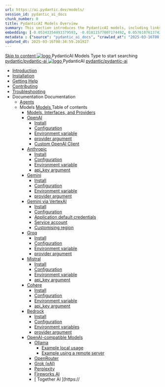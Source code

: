 ```yaml
---
url: https://ai.pydantic.dev/models/
session_id: pydantic_ai_docs
chunk_number: 0
title: PydanticAI Models Overview
summary: This section introduces the PydanticAI models, including links to installation, documentation, and additional resources for users to explore various functionalities and support options.
embedding: [-0.05343354493379593, -0.01811577007174492, 0.05761076137423515, -0.025411393493413925, 0.008941851556301117, -0.011204509995877743, -0.021930379793047905, 0.03599947318434715, 0.012335838750004768, 0.018782963976264, 0.019943302497267723, -0.08876582235097885, 0.010167458094656467, -0.042207278311252594, 0.006632054690271616, -0.00280656642280519, -0.027369461953639984, -0.0007832278497517109, 0.005935851950198412, 0.055754221975803375, 0.040814872831106186, 0.014301160350441933, 0.01023272704333067, 0.02243802696466446, 0.007179588545113802, 0.01596914604306221, -0.011248022317886353, 0.03974156081676483, -0.012089267373085022, -0.04539820924401283, 0.04980748891830444, -0.0212341770529747, -0.028892405331134796, -0.014663766138255596, 0.0017087784362956882, 0.009587288834154606, -0.012292326427996159, 0.022307489067316055, 0.008985363878309727, 0.04075685888528824, 0.022002901881933212, -0.04507911577820778, 0.005257779732346535, 0.023975474759936333, -0.04986550658941269, 5.031151158618741e-05, 0.005529733840376139, -0.01615770161151886, -0.022525053471326828, 0.0010361451422795653, -0.047660864889621735, 0.028703851625323296, -0.02562895603477955, -0.00868802797049284, -0.00601199921220541, -0.01850738376379013, -0.033591773360967636, 0.0074116564355790615, 0.00030730816069990396, -0.022757120430469513, 0.0026597112882882357, -0.006399986799806356, 0.0009890064829960465, 0.05830696225166321, -0.016288239508867264, -0.014388185925781727, -0.06613924354314804, 2.5169920263579115e-05, -0.06341245025396347, -0.0019707607571035624, 0.005344804842025042, 0.02018987387418747, -0.01962420903146267, -0.03280854597687721, 0.0006291205063462257, -0.031242089346051216, 0.0006590354605577886, 0.11852848529815674, 0.007103441748768091, -0.04026371240615845, -0.02919699437916279, 0.02863132953643799, 0.016389768570661545, -0.02808016911149025, -0.018826477229595184, -0.022220464423298836, -0.04113396629691124, -0.0009935389971360564, -0.01989978924393654, -0.025411393493413925, -0.010812895372509956, -0.0288343895226717, -0.043454643338918686, 0.0061933016404509544, 0.0827900841832161, -0.016563819721341133, 0.007810522336512804, 0.01085640862584114, 0.019609704613685608, 0.04948839917778969, 0.013271360658109188, -0.04890822991728783, -0.04502109810709953, 0.029559599235653877, 0.037246834486722946, 0.0016861155163496733, 0.026934336870908737, -0.006690071430057287, -0.011480090208351612, 0.004119198303669691, -0.11377109587192535, -0.019290613010525703, -0.014402690343558788, 0.003963278140872717, -0.04844409227371216, -0.010624340735375881, 0.02235100232064724, 0.008020833134651184, -0.01634625531733036, -0.07188291102647781, -0.04098892584443092, -0.0030803335830569267, 0.02940005250275135, 0.006548655219376087, 0.038291141390800476, -0.0027902491856366396, 0.007353639230132103, -0.02948707900941372, -0.07455168664455414, -0.04763185605406761, 0.007408030331134796, 0.020146360620856285, 0.01813027448952198, -0.02413502149283886, -0.01936313323676586, -0.028703851625323296, -0.03251846134662628, -0.003999538719654083, -0.03834915533661842, 0.036579642444849014, 0.015156909823417664, -0.02979166805744171, -0.005127241834998131, 0.042120255529880524, -0.03617352247238159, -0.0046123419888317585, -0.01897151954472065, -0.04780590906739235, -0.03971255198121071, 0.02619462087750435, 0.017912711948156357, -0.0020831685978919268, -0.004829904995858669, -0.009717827662825584, -0.036028482019901276, 0.002483847551047802, 0.015519514679908752, 0.05807489529252052, 0.0066175502724945545, -0.04093090817332268, -0.019769251346588135, 0.052650317549705505, -0.0439767949283123, -0.009790347889065742, -0.022771624848246574, 0.025948049500584602, -0.05787183716893196, 0.007012790068984032, -0.0721149817109108, -0.04243934527039528, -0.000518979097250849, -0.0036949499044567347, -0.033765822649002075, -0.00481177493929863, 0.011001450940966606, -0.026252638548612595, -0.01296677254140377, -0.005362935364246368, -0.029936710372567177, -0.04490506276488304, -0.018811972811818123, 0.02837025374174118, -0.05233122408390045, -0.014866825193166733, -0.006802479270845652, -0.005547863896936178, -0.020508967339992523, 0.006780722644180059, -0.010950685478746891, 0.05259229987859726, 0.009094146080315113, 0.027732068672776222, 0.05871308222413063, 0.047573842108249664, 0.050764769315719604, -0.018159283325076103, 0.043222576379776, -0.021393723785877228, 0.02327927201986313, 0.005660271737724543, 0.0067154536955058575, -0.010791139677166939, 0.03811708837747574, -0.021654799580574036, 0.028863396495580673, -0.03843618184328079, 0.033388715237379074, 0.0011648701038211584, 0.011639636009931564, -0.01203125063329935, 0.043599683791399, -0.04977848380804062, 0.0252518467605114, -0.0017613561358302832, -0.03512921929359436, -0.016317246481776237, -0.05244725942611694, 0.006494264584034681, 0.0042968750931322575, 0.046645570546388626, -0.023119725286960602, 0.07304324954748154, 0.015577532351016998, -0.004064807668328285, 0.017695147544145584, 0.022583069279789925, 0.03985759615898132, -0.07722046226263046, 0.03826213255524635, -0.0012537084985524416, 0.026832805946469307, 0.0282687246799469, -0.01540348120033741, -0.0007959190406836569, 0.018362341448664665, -0.05061972513794899, 0.03240242600440979, -0.0065414030104875565, 0.016737869009375572, -0.02111814357340336, 0.013329378329217434, -0.006360100116580725, -0.0022100803907960653, 0.025875527411699295, 0.05346255376935005, -0.010965189896523952, -0.007310126908123493, -0.0466165617108345, 0.012618671171367168, 0.0163317508995533, 0.05595728009939194, -0.0028609572909772396, 0.02535337582230568, 0.014453454874455929, 0.02301819622516632, -0.026426687836647034, -0.034142933785915375, -0.010015163570642471, -0.0569145567715168, 0.006392735056579113, -0.029138976708054543, 0.022307489067316055, -0.005355683155357838, -0.004518064670264721, -0.005011207889765501, -0.007117945700883865, -0.045311182737350464, 0.027630537748336792, -0.044295888394117355, -0.038001056760549545, 0.03173523396253586, 0.015911128371953964, 0.061381857842206955, -0.024004483595490456, -0.047312766313552856, -0.003970530349761248, 0.011719409376382828, 0.03463607653975487, -0.0007016416057012975, 0.0013516119215637445, -0.006200553849339485, -0.007962816394865513, 0.04197521135210991, 0.01615770161151886, -0.005156250204890966, 0.02574498951435089, -0.006893130484968424, -0.012604166753590107, -0.03388185799121857, 0.0006957493023946881, 0.028152691200375557, 0.01267668791115284, 0.015490506775677204, -0.05375263839960098, 0.022612078115344048, 0.00481177493929863, 0.07809071987867355, -0.00619692774489522, 0.03881329298019409, 0.016868406906723976, 0.08586498349905014, 0.01230683084577322, -0.009507516399025917, -0.017782174050807953, -0.010356012731790543, 0.019290613010525703, -0.006936643272638321, 0.01578059047460556, 0.05569620430469513, -0.03306962177157402, -0.05082278698682785, -0.008753296919167042, -0.019044039770960808, -0.011523602530360222, -0.03101002238690853, -0.03834915533661842, 0.045224156230688095, 0.007730748970061541, 0.0240625012665987, -0.030603904277086258, -0.05520306155085564, -0.0458623431622982, -0.004576081410050392, 0.0334177203476429, -0.057813819497823715, -0.0012337651569396257, 0.038175106048583984, -0.009362474083900452, -0.029530590400099754, -0.034897152334451675, 0.03382384032011032, -0.03147415816783905, -0.012473628856241703, 0.015664556995034218, -0.005185258574783802, -0.017912711948156357, -0.028877900913357735, 0.016186708584427834, -0.013126319274306297, 0.016114188358187675, -0.07838080078363419, -0.040727850049734116, -0.02470068633556366, 0.007984573021531105, -0.02874736301600933, 0.035738397389650345, 0.017129482701420784, 0.036318566650152206, 0.0005162595771253109, 0.00636372622102499, -0.008100606501102448, -0.019653217867016792, 0.003941521514207125, 0.030168777331709862, -0.044005803763866425, -0.012125527486205101, -0.005946730263531208, -0.022771624848246574, -0.02095859684050083, 0.020697521045804024, -0.05439082533121109, 0.013278612866997719, -6.135964940767735e-05, 0.0063020833767950535, 0.013177083805203438, 0.017303533852100372, 0.01145833358168602, 0.006769844330847263, 0.014656513929367065, -0.0217998418956995, 0.034723103046417236, 0.013155327178537846, -0.025948049500584602, -0.030748946592211723, -0.025005275383591652, -0.02384493686258793, -0.029733650386333466, 0.02844277396798134, 0.00024158590531442314, 0.019986813887953758, 0.02423655055463314, 0.01924709975719452, -0.0012981276959180832, -1.3541049156629015e-05, 0.009420490823686123, -0.008303665556013584, -0.0023061709944158792, -0.00045348348794505, -0.037565927952528, 0.0394514761865139, 0.04725474864244461, -0.030400844290852547, -0.02649920992553234, 0.005526107735931873, 0.007397152017802, -0.00039274708251468837, 0.019479166716337204, 0.01794171892106533, 0.06497890502214432, 0.02948707900941372, 0.0044382913038134575, -0.010870913043618202, -0.02929852344095707, 0.008825818076729774, -0.03890031576156616, -2.813025457726326e-05, 0.07159283012151718, 0.031996309757232666, -0.006070015951991081, -0.018840981647372246, 0.022307489067316055, -0.05099683627486229, 0.02224947325885296, -0.023076213896274567, -0.04049578309059143, -0.03663766011595726, 0.024758702144026756, 0.023453323170542717, 0.02779008448123932, 0.04568829387426376, -0.014279404655098915, -0.07165084779262543, -0.05204113945364952, -0.034316983073949814, -0.09131857007741928, 0.05140295624732971, 0.04214926064014435, -0.03356276452541351, 0.011306039057672024, -0.06022151932120323, -0.003642372088506818, 0.03193829208612442, 0.030400844290852547, -0.010486550629138947, 0.014018327929079533, -0.03185126557946205, -0.012814478017389774, 0.012422864325344563, 0.027630537748336792, 0.021625790745019913, 0.0353032723069191, -0.03768196329474449, -0.0360574908554554, 0.008767800405621529, -0.015098893083631992, -0.018913501873612404, 0.0020505341235548258, -0.03243143483996391, -0.012952268123626709, -0.02676028572022915, 0.006958399433642626, -0.0038037316408008337, 0.02752900868654251, 0.029284019023180008, -0.005961234215646982, -0.041191983968019485, 0.07054852694272995, -0.01380076538771391, 0.061381857842206955, -0.005968486424535513, 0.04574630782008171, 0.011588871479034424, -0.061091773211956024, 0.00558775058016181, 0.026368672028183937, -0.004902426153421402, 0.01112473662942648, -0.00845596008002758, -0.012495385482907295, -0.003408491611480713, -0.0006921232561580837, -0.023685390129685402, -0.01868143491446972, -0.035187236964702606, -0.03672468289732933, -0.040060654282569885, 0.009565533138811588, 0.011233517900109291, -0.02629614993929863, 0.001997956307604909, 0.003141976660117507, -0.023989979177713394, -0.04536920040845871, 0.024961762130260468, 0.006436247378587723, 0.06329641491174698, -0.027645042166113853, -0.013974815607070923, 0.02734045498073101, 0.027920622378587723, -0.03089398890733719, 0.024018988013267517, 0.051518987864255905, -0.018449367955327034, 0.041191983968019485, -0.01830432564020157, -0.03950949385762215, -0.0028301358688622713, -0.03823312371969223, 0.002113990020006895, 0.00391976535320282, -0.03260548412799835, -0.027282437309622765, 0.045311182737350464, 0.0022572192829102278, -0.018855486065149307, 0.02837025374174118, -0.02272811159491539, -0.014032832346856594, 0.022031908854842186, -0.04612341895699501, -0.013459916226565838, -0.012198048643767834, 0.021205170080065727, 0.024816719815135002, 0.03118407167494297, 0.009804852306842804, 0.02873285859823227, 0.005319422576576471, 0.0212341770529747, 0.021089134737849236, -0.03315664455294609, -0.020813554525375366, -0.008615506812930107, 0.00902162492275238, -0.002607133472338319, -0.0240625012665987, -0.022191455587744713, -0.03994462266564369, 0.008042589761316776, 0.02847178280353546, -0.01511339657008648, 0.010631592944264412, -0.01607067510485649, -0.05079377815127373, 0.015156909823417664, 0.01595464162528515, 0.006033755373209715, -0.03222837671637535, -0.02545490488409996, -0.014663766138255596, 0.03826213255524635, -0.01615770161151886, 0.015301952138543129, -0.0011050401953980327, 0.026600738987326622, 0.002920787315815687, -0.024077003821730614, 0.012945015914738178, 0.047660864889621735, 0.07843881845474243, -0.01869593933224678, 0.02837025374174118, -0.034433018416166306, 0.021089134737849236, 0.023888450115919113, -0.019856275990605354, -0.01211827527731657, 0.052186183631420135, -0.0023750660475343466, -0.014083596877753735, -0.013786260969936848, 0.02715189941227436, 0.023931963369250298, -0.008151371031999588, 0.0413370244204998, 0.014895834028720856, -0.015084388665854931, -0.0337948314845562, -0.005656645633280277, 1.678466787780053e-06, -0.002672402421012521, -6.821515853516757e-05, -0.001642602845095098, -0.01334388181567192, 0.011364055797457695, -0.02715189941227436, -0.0022191456519067287, -0.025034282356500626, -0.002340618520975113, -0.026745781302452087, -0.02535337582230568, -0.00958003755658865, 0.01699894480407238, -0.038175106048583984, -0.0016045293305069208, -0.008702531456947327, 0.012857990339398384, 0.01989978924393654, 0.04113396629691124, 0.05082278698682785, -0.007614715490490198, -0.01842035911977291, -0.0424683541059494, -0.021089134737849236, -0.023612869903445244, 0.04200422018766403, -0.0032489451114088297, -0.02854430489242077, 0.028239715844392776, -0.00033790298039093614, -0.03219936788082123, 0.009572785347700119, 0.026368672028183937, -0.01395305898040533, -0.012669435702264309, -0.0020505341235548258, -0.009079641662538052, -0.011269778944551945, -0.0003648717829491943, -0.011987737379968166, -0.0010597145883366466, 0.01211827527731657, -0.027282437309622765, -0.011400316841900349, 0.01578059047460556, -0.06027953699231148, 0.0076219672337174416, 0.058364979922771454, -0.011552611365914345, -0.003020503791049123, -0.011233517900109291, 0.026267141103744507, 0.006142537109553814, 0.003245319239795208, 0.0024820344988256693, -0.015171414241194725, -0.03150316700339317, -0.030110759660601616, 0.01201674621552229, -0.02358386106789112, 0.02610759623348713, 0.022597573697566986, -0.0015510449884459376, -0.022757120430469513, 0.010638845153152943, -0.006131658796221018, -0.03164820745587349, 0.009819356724619865, -0.034433018416166306, 0.011683149263262749, 0.03750791400671005, -0.001406002789735794, -0.03240242600440979, 0.03521624580025673, -0.007854035124182701, 0.005874209105968475, 0.004626845940947533, -0.011915216222405434, -0.035448312759399414, 0.001914556953124702, -0.01833333447575569, 0.02114715240895748, -0.004275118932127953, 0.017970727756619453, -0.005323048681020737, 0.006218684371560812, -0.027209917083382607, -0.014758043922483921, 0.025904536247253418, -0.04565928503870964, 0.010443038307130337, 0.009558280929923058, -0.015185917727649212, -0.01512790098786354, 0.022409019991755486, 0.04612341895699501, 0.041859179735183716, 0.022597573697566986, 0.008441455662250519, -0.011110232211649418, 0.03193829208612442, 0.044092826545238495, 0.027543513104319572, 0.017796678468585014, -0.014997363090515137, 0.028906909748911858, -0.05418776348233223, -0.004684863146394491, 0.017448576167225838, -0.010145701467990875, 0.01653481088578701, -0.06950422376394272, 0.019885284826159477, 0.06248417869210243, -0.02667325921356678, 0.02375791221857071, 0.017332542687654495, 0.0007224914152175188, 0.009369726292788982, 0.02140822820365429, -0.01717299595475197, 0.024106012657284737, -0.0006232282030396163, -0.0006581289926543832, 0.0024584652855992317, 0.00022402220929507166, 0.03512921929359436, -0.020813554525375366, -0.12670886516571045, -0.014554984867572784, 0.010167458094656467, -0.0012011306826025248, -0.0028482661582529545, -0.03597046434879303, -0.0014023766852915287, 0.0016217530937865376, 0.026905328035354614, 0.030371835455298424, -0.03805907070636749, -0.026354167610406876, 0.00014198271674104035, -0.01605617068707943, 0.013126319274306297, -0.004974947310984135, 0.01727452501654625, 0.009391481988132, 0.014380933716893196, -0.014438950456678867, -0.04064082354307175, -0.02442510612308979, 0.029371045529842377, -0.005341178737580776, 0.005946730263531208, 0.013053798116743565, -0.029472574591636658, -0.029167985543608665, 0.03182225674390793, -0.03240242600440979, -0.002327927155420184, 0.008709783665835857, -0.008571993559598923, 0.0027394844219088554, 0.0016380703309550881, 0.005685654003173113, 0.004028547089546919, -0.06010548770427704, 0.022655591368675232, -0.03478112071752548, -0.004445543512701988, 0.003163732821121812, -0.03138713166117668, 0.004456421360373497, -0.0010261735878884792, -0.018826477229595184, -0.022974684834480286, 0.0013924051309004426, 0.05662447214126587, -0.008753296919167042, -0.014910337515175343, -0.022147944197058678, 0.013829773291945457, 0.008615506812930107, -0.007919304072856903, -0.0038254880346357822, -0.019479166716337204, 0.006374604534357786, -0.0034193696919828653, -0.020305907353758812, 0.009094146080315113, 0.0240625012665987, 0.0174630805850029, -0.025803007185459137, 0.0413370244204998, 0.003277953714132309, -0.005598628893494606, 0.014533228240907192, -0.007578454911708832, -0.001095975050702691, -0.0064108651131391525, -0.004420160781592131, 0.0032036195043474436, 0.00014266259677242488, 0.018449367955327034, 0.02310522273182869, -0.019464662298560143, 0.024686181917786598, -0.01831883005797863, 0.0015483254101127386, -0.02478771097958088, 0.008593750186264515, -0.003774723270907998, 0.006867748219519854, -0.018753957003355026, 0.0004448716063052416, -0.003267075400799513, 0.008912842720746994, -0.0341719426214695, -0.02291666716337204, -0.03481012582778931, -0.05514504387974739, -0.012430116534233093, 0.01245187222957611, -0.001907304860651493, 0.005431830417364836, -0.015258438885211945, 0.0031111552380025387, -0.1129588633775711, -0.008608254604041576, -0.0006681006052531302, -0.00601199921220541, 0.025019779801368713, 0.005957608111202717, 0.01813027448952198, 0.04444092884659767, -0.004800896625965834, -0.0073790219612419605, 0.01766613870859146, -0.02281513810157776, -0.02367088571190834, 0.009739583358168602, 0.039770569652318954, -0.04226529598236084, 0.03327267989516258, -0.018710443750023842, 0.01992879807949066, -0.014533228240907192, -0.01291600801050663, -0.009783096611499786, 0.041859179735183716, 0.024874737486243248, -0.047283757477998734, -0.01971123367547989, 0.0024802216794341803, -0.0027594277635216713, 0.022031908854842186, 0.009768592193722725, -0.03617352247238159, -0.018202796578407288, -0.011559862643480301, 0.04684862866997719, -0.016418777406215668, 0.04713871330022812, -0.0004052116419188678, 0.00930445734411478, 0.00958003755658865, -0.0015465124743059278, 0.008941851556301117, -0.028616825118660927, 0.025425897911190987, -0.0027521757874637842, 0.005816191900521517, -0.003716706298291683, 0.024555644020438194, -0.002094046678394079, -0.005098232999444008, 0.004260614514350891, 0.013372890651226044, 0.023743407800793648, -0.008310917764902115, 0.014025580137968063, 0.0025110431015491486, 0.018855486065149307, -0.03176424279808998, 0.01717299595475197, -0.0009808478644117713, -0.014018327929079533, 0.011857199482619762, -0.009028877131640911, -0.022292986512184143, -0.00841244775801897, -0.035274263471364975, -0.001076031825505197, -0.009188422933220863, 0.013866034336388111, -0.03483913466334343, 0.00013325751933734864, -0.002773931948468089, 0.0032036195043474436, -0.009971651248633862, 0.0015483254101127386, -0.013307621702551842, -0.007339135278016329, 0.013459916226565838, 0.028863396495580673, -0.002391383284702897, -0.047283757477998734, 0.023177742958068848, -0.02422204613685608, -0.025599947199225426, 0.024251054972410202, -0.012321334332227707, -0.008949103765189648, -0.008586497977375984, -0.022858649492263794, 0.014816060662269592, 0.0019236220978200436, 0.020334916189312935, -0.018928006291389465, 0.02113264799118042, 0.0002619824663270265, -0.016404272988438606, 0.023090718314051628, -0.024874737486243248, 0.04046677425503731, 0.009464003145694733, 0.02133570797741413, 0.058829113841056824, 0.0322863943874836, -0.009558280929923058, 0.01775316521525383, -0.0071288240142166615, 0.03309863060712814, -0.0052650319412350655, -0.025498418137431145, -0.00452894251793623, 0.026803797110915184, 0.01451872382313013, 0.023337289690971375, -0.008296413347125053, -0.01084190420806408, -0.0030440730042755604, 0.005399195943027735, 0.0523892417550087, -0.008426951244473457, -0.049372363835573196, -0.008260153234004974, 0.03858122602105141, -0.023264767602086067, 0.0035227122716605663, 0.04264240711927414, -0.017027953639626503, -0.016853902488946915, -0.000947306863963604, 0.007223101332783699, -0.018014241009950638, -0.01229957863688469, 0.004655854310840368, 0.0060301292687654495, -0.032721519470214844, 0.015374473296105862, -0.006878626067191362, -0.007527689915150404, 0.02564346045255661, -0.026151107624173164, -0.0056167589500546455, -0.0001205663284054026, 0.01625923067331314, -0.00878955703228712, -0.004460047464817762, -0.0234968364238739, -0.012770965695381165, 0.021538766101002693, 0.0021647547837346792, -0.021002110093832016, 0.0024077005218714476, -0.03147415816783905, 0.0353032723069191, -0.04229430481791496, -0.013655723072588444, 0.0360574908554554, 0.00939873419702053, 0.017724156379699707, -0.015940137207508087, -0.062426161020994186, -0.019740242511034012, 0.019406646490097046, 0.0035335905849933624, 0.03669567406177521, -0.004206223879009485, -0.033765822649002075, 0.013699235394597054, -0.011066719889640808, -0.013880537822842598, -0.007948311977088451, -0.00034130242420360446, 0.008956355974078178, -0.012444620952010155, -0.005333926994353533, 0.007382647600024939, 0.020683016628026962, 0.046732597053050995, 0.06463080644607544, 0.02507779560983181, -0.017680643126368523, 0.0026742154732346535, 0.026035074144601822, -0.0027503627352416515, -0.020175369456410408, -0.0004557497741188854, 0.032721519470214844, 0.044934071600437164, -0.010087684728205204, -0.019232595339417458, 0.02384493686258793, -0.02262658253312111, 0.029429061338305473, 0.04507911577820778, 0.0035916073247790337, 0.003988660406321287, 0.043251581490039825, -0.0021357464138418436, -0.018072258681058884, 0.032837554812431335, 0.006418117322027683, -0.006983781699091196, -0.010914425365626812, 0.03202531859278679, 0.01868143491446972, -0.0072376057505607605, -0.014047336764633656, -0.01933412440121174, 0.010203718207776546, -0.025962553918361664, -0.028225211426615715, 0.019145570695400238, 0.018086761236190796, -0.011762922629714012, 0.009783096611499786, -0.0199142936617136, -0.00011660032760119066, -0.012654931284487247, 0.028109177947044373, -0.020973101258277893, 0.01207476295530796, -0.02554193139076233, -0.013169831596314907, -0.02329377643764019, -0.03277953714132309, -0.01413436233997345, 0.004898800048977137, 0.01953718438744545, -0.0017314412398263812, 0.009993406943976879, 0.0014848695136606693, 0.0260060653090477, 0.0012836233945563436, -0.01211827527731657, 0.02103111892938614, -0.01747758500277996, -0.002521921182051301, 0.021915875375270844, -0.006526899058371782, 0.006048259790986776, 0.006403612904250622, 0.007067181169986725, -0.0006816983222961426, -0.006983781699091196, 0.03623154014348984, 0.014758043922483921, -0.04328059032559395, 0.0212341770529747, -0.005819818004965782, 0.04940137267112732, 0.03974156081676483, -0.004684863146394491, -0.009464003145694733, -0.011066719889640808, 0.0031854892149567604, 0.032547470182180405, 0.0025581817608326674, 0.010225474834442139, -0.015185917727649212, 0.027021361514925957, 0.007194092962890863, -0.000725664256606251, -0.006624802481383085, 0.005022086203098297, 0.04574630782008171, -0.0022590323351323605, -0.029516087844967842, -0.006294831167906523, -0.03240242600440979, 0.020508967339992523, 0.004180841147899628, 0.030864980071783066, 0.024265559390187263, -0.02290216274559498, 0.02545490488409996, 0.0021176161244511604, -0.002179258968681097, -0.020813554525375366, -0.015011867508292198, -0.002501977840438485, -0.0131915882229805, 0.001179374405182898, -0.0252518467605114, -0.03425896540284157, -0.00331058818846941, -0.004684863146394491, 0.004858913831412792, 0.023917458951473236, -0.02744198404252529, -0.025019779801368713, -0.02844277396798134, 0.0032888317946344614, -0.0055043515749275684, 0.022873153910040855, 0.018246307969093323, -0.0010325191542506218, -0.01267668791115284, 0.009094146080315113, 0.01380801759660244, 0.004072059877216816, -0.02433808147907257, 0.01113924104720354, -0.015809599310159683, 0.025962553918361664, 0.01804324984550476, -0.006632054690271616, 0.009318960830569267, 0.003577103139832616, 0.008419699966907501, 0.01211827527731657, -0.08911392837762833, 0.03231540322303772, 0.016012659296393394, -0.05003955960273743, 0.004474551882594824, 0.02358386106789112, 0.0011240770108997822, 0.0004308206553105265, 0.013387395069003105, -0.052534282207489014, -0.02264108695089817, -0.03849419951438904, 0.0031202202662825584, 0.007233979646116495, 0.012654931284487247, 0.012698444537818432, 0.010660601779818535, 0.0056167589500546455, -0.035071201622486115, -0.014525976032018661, 0.016563819721341133, 0.016853902488946915, -0.027558017522096634, 0.004641350358724594, 0.0019254351500421762, 0.0013924051309004426, 0.009754087775945663, -0.054796941578388214, 0.001992517150938511, -0.059699367731809616, -0.005906843580305576, -0.01085640862584114, -0.01595464162528515, 0.007491429336369038, -0.0032888317946344614, 0.004391152411699295, -0.02442510612308979, 0.007284744177013636, -0.0004664013104047626, -0.005671150051057339, 0.007665480021387339, 0.0053774393163621426, -0.024468619376420975, 0.09085442870855331, -0.017506593838334084, -0.026049578562378883, 0.012669435702264309, 0.019595200195908546, 0.028602320700883865, 0.01301028486341238, 0.0240625012665987, -0.005743671208620071, -0.03579641506075859, -0.03089398890733719, 0.021814346313476562, 0.0069221388548612595, -0.009152162820100784, 0.01511339657008648, 0.0035227122716605663, 0.015185917727649212, -0.0010415842989459634, 0.019189082086086273, 0.000599658815190196, -0.00030277558835223317, 0.013365638442337513, -0.020218882709741592, -0.007020042277872562, 0.02274261601269245, 0.0020033952314406633, 0.03063291124999523, -0.022757120430469513, 0.02818169817328453, 0.03872626647353172, -0.0040575554594397545, -0.040611814707517624, -0.018652426078915596, 0.012930511496961117, -0.006407239008694887, 0.03214135020971298, 0.0037203324027359486, -0.018637921661138535, -0.006316587794572115, -0.00035263385507278144, 0.021915875375270844, 0.015446994453668594, -0.011915216222405434, -0.019276108592748642, 0.0033849221654236317, 0.005529733840376139, 0.019856275990605354, -0.02084256336092949, -0.023322785273194313, 0.007520437706261873, -0.02818169817328453, 0.03289556875824928, 0.010580828413367271, 0.00032271890086121857, -0.007759757339954376, -0.012995780445635319, -0.018565401434898376, 0.05778481066226959, 0.028065664693713188, 0.020610496401786804, -0.04789293184876442, 0.027949631214141846, -0.006773470435291529, 0.04130801931023598, -0.02480221539735794, -0.056595467031002045, -0.005924973636865616, -0.015171414241194725, 0.00962354987859726, 0.03785601258277893, -0.01300303265452385, 0.018449367955327034, 0.0038943830877542496, 0.0038363661151379347, 0.003789227455854416, 0.01113924104720354, -0.005439082160592079, 0.014997363090515137, 0.016882911324501038, 0.026992352679371834, 0.0020450949668884277, -0.008383438922464848, -0.004543446935713291, 0.019667722284793854, -0.018710443750023842, -0.022655591368675232, 0.023366298526525497, 0.0012364847352728248, -0.022612078115344048, 0.017680643126368523, -0.008869330398738384, 0.008941851556301117, 0.008999868296086788, 0.02565796487033367, -0.0017785798991099, 0.026513714343309402, -0.02471519075334072, 0.01245187222957611, -0.0018003362929448485, 0.02507779560983181, 0.020349420607089996, 0.008310917764902115, -0.05146097019314766, 0.02348233200609684, -0.01876845955848694, 0.011146493256092072, -0.005453586578369141, -0.00394514761865139, -0.00788304302841425, 0.02010284923017025, 0.034142933785915375, 0.020363925024867058, 0.02573048509657383, -0.00676259258762002, -0.02449762634932995, -0.006276701111346483, -0.005478968843817711, 0.011030458845198154, -0.021611288189888, -0.03127109631896019, 0.031619198620319366, -0.03669567406177521, -0.012843486852943897, -0.025382384657859802, 0.005631263367831707, 0.01145833358168602, -0.012488133274018764, -0.01792721636593342, -0.018637921661138535, 0.003685884876176715, -0.032837554812431335, 0.01784018985927105, -0.01361220981925726, -0.030777953565120697, 0.008484968915581703, 0.018957015126943588, 0.030371835455298424, -0.018666930496692657, -0.04487605392932892, 0.012937763705849648, -0.01291600801050663, 0.03362078219652176, -0.0072557358071208, 0.006283953320235014, -0.004739253781735897, -0.04023470729589462, 0.011878956109285355, -0.0036351201124489307, -0.016201213002204895, -0.0011177314445376396, -0.01663633994758129, -0.0036514373496174812, 0.003005999606102705, 0.036289557814598083, 0.00692939106374979, -0.04621044546365738, 0.014431698247790337, -0.023090718314051628, -0.02206091769039631, -0.023177742958068848, -0.0028790875803679228, -0.0016407899092882872, -0.02000131830573082, -0.006305709481239319, 0.013206091709434986, 0.0061606671661138535, 0.010957937687635422, 0.00911590177565813, 0.007926556281745434, -0.005689280107617378, 0.015838608145713806, -0.019377637654542923, -0.004108320455998182, 0.014047336764633656, 0.0023641877342015505, -0.030777953565120697, 0.012886999174952507, 0.007948311977088451, 0.0034864519257098436, 0.01211827527731657, -0.01849287934601307, -0.01766613870859146, 0.015243934467434883, -0.015084388665854931, -0.018188292160630226, 0.017680643126368523, -0.01681039109826088, 0.010036920197308064, -0.014939346350729465, -0.04093090817332268, -0.027093881741166115, -0.00962354987859726, 0.01717299595475197, -0.0030948377680033445, 0.018550897017121315, 0.029646625742316246, -0.0023315532598644495, -0.018173787742853165, 0.012227057479321957, 0.0025581817608326674, -0.00789029523730278, 0.0019000527681782842, 0.021959388628602028, -0.006175171583890915, -0.01773866079747677, 0.014924841932952404, 0.01122626569122076, 0.03773998096585274, -0.0129087558016181, 0.0024185786023736, -0.014359177090227604, -0.0017287216614931822, -0.0022191456519067287, -0.005667523946613073, 0.02197389304637909, 0.004858913831412792, 0.016781382262706757, 0.023728903383016586, 0.0007365423953160644, -0.013510680757462978, -0.017724156379699707, 0.005018460098654032, 0.008651766926050186, -0.02950158342719078, 0.019957806915044785, 0.00676259258762002, 0.018289821222424507, 0.005819818004965782, -0.007103441748768091, 0.03356276452541351, 0.030922995880246162, -0.005192510783672333, -0.017216509208083153, -0.01174841821193695, -0.008666271343827248, -0.026919832453131676, -0.01644778437912464, 0.002521921182051301, 0.029414556920528412, 0.010863660834729671, -0.014359177090227604, 0.0061715454794466496, -0.0052650319412350655, 0.02555643580853939, -0.03634757548570633, 0.01057357620447874, 0.017956223338842392, -0.011393064633011818, -0.04815400764346123, 0.015563027933239937, -0.0076509760692715645, 0.025295360013842583, -0.003607924561947584, -0.024091508239507675, -0.007875791750848293, -0.02789161540567875, -0.01955168880522251, -0.0033395965583622456, -0.007186840754002333, 0.019232595339417458, -0.040611814707517624, -0.00025586350238882005, 0.02449762634932995, 4.95466410939116e-05, 0.0017096848459914327, 0.03437500074505806, -0.031706225126981735, 0.013691983185708523, -0.03579641506075859, -0.016201213002204895, -0.010986946523189545, 0.026803797110915184, 0.004333135671913624, -0.0063347178511321545, -0.01670886017382145, 0.018550897017121315, 0.009260944090783596, -0.005217893049120903, 0.0025110431015491486, -0.025948049500584602, 0.01267668791115284, -0.007491429336369038, 0.01823180355131626, -0.023351794108748436, 0.024744199588894844, 0.04600738361477852, 0.0006386389140971005, -0.013039293698966503, 0.006164293270558119, -0.0033395965583622456, 0.02799314446747303, 0.01708597131073475, 0.02103111892938614, -0.01333662960678339, 0.0012663996312767267, 0.04069884121417999, 0.002161128679290414, -0.005196136888116598, 0.00436939625069499, 0.012227057479321957, -0.0031854892149567604, -0.025759493932127953, 0.032170359045267105, 0.017506593838334084, 0.018289821222424507, 0.0550290085375309, 0.0005588657222688198, 0.02284414693713188, -0.03663766011595726, 0.020044831559062004, -0.000326344947097823, -0.0009518394363112748, -0.00436939625069499, -0.0004281011060811579, -0.0010343322064727545, 0.033301688730716705, -0.012872494757175446, 0.028674842789769173, -0.008267405442893505, 0.005040216259658337, 0.009362474083900452, -0.009601793251931667, 0.030110759660601616, 0.007099815644323826, 0.021379219368100166, 0.034897152334451675, -0.020900581032037735, -0.021248681470751762, 0.02854430489242077, 0.004826278891414404, 0.017622627317905426, 0.0031854892149567604, 0.05439082533121109, -0.008434203453361988, 0.007578454911708832, -0.011726661585271358, -0.012321334332227707, 0.019479166716337204, 0.02619462087750435, 0.0020469080191105604, -0.023134229704737663, -0.000337676377967, 0.008811313658952713, -0.01785469427704811, -0.0005738231702707708, 0.024367088451981544, 0.015809599310159683, -0.002986056264489889, -0.01652030646800995, -0.00013552380551118404, 0.003207245608791709, 0.005961234215646982, 0.026252638548612595, 0.011436576955020428, -0.0035190864000469446, 0.012589662335813046, -0.015301952138543129, -0.0005683841300196946, -0.03353375568985939, 0.005750922951847315, -0.02451213076710701, -0.025948049500584602, 0.011675897054374218, 0.0029443565290421247, 0.0012836233945563436, 0.030313819646835327, -0.006059137638658285, -0.04000263661146164, -0.008630010299384594, -0.01737605594098568, 0.008332674391567707, 0.01324960496276617, 0.02835574932396412, -0.017260020598769188, -0.00849222019314766, -0.014264900237321854, -0.026977848261594772, 0.018173787742853165, -0.0003680445661302656, -0.02771756425499916, 0.03501318767666817, -0.03205432370305061, 0.022380011156201363, 3.705374911078252e-05, 0.010450290516018867, -0.009891877882182598, 0.0001315578119829297, -0.006389108952134848, -0.008840321563184261]
metadata : {"source": "pydantic_ai_docs", "crawled_at": "2025-03-16T00:34:59.200418", "url_path": "/models/", "chunk_size": 5000}
updated_dt: 2025-03-16T00:34:59.201927
---
```

[ Skip to content ](https://ai.pydantic.dev/models/#models-interfaces-and-providers)
[ ![logo](https://ai.pydantic.dev/img/logo-white.svg) ](https://ai.pydantic.dev/ "PydanticAI")
PydanticAI 
Models 
Type to start searching
[ pydantic/pydantic-ai  ](https://github.com/pydantic/pydantic-ai "Go to repository")
[ ![logo](https://ai.pydantic.dev/img/logo-white.svg) ](https://ai.pydantic.dev/ "PydanticAI") PydanticAI 
[ pydantic/pydantic-ai  ](https://github.com/pydantic/pydantic-ai "Go to repository")
  * [ Introduction  ](https://ai.pydantic.dev/)
  * [ Installation  ](https://ai.pydantic.dev/install/)
  * [ Getting Help  ](https://ai.pydantic.dev/help/)
  * [ Contributing  ](https://ai.pydantic.dev/contributing/)
  * [ Troubleshooting  ](https://ai.pydantic.dev/troubleshooting/)
  * Documentation  Documentation 
    * [ Agents  ](https://ai.pydantic.dev/agents/)
    * Models  [ Models  ](https://ai.pydantic.dev/models/) Table of contents 
      * [ Models, Interfaces, and Providers  ](https://ai.pydantic.dev/models/#models-interfaces-and-providers)
      * [ OpenAI  ](https://ai.pydantic.dev/models/#openai)
        * [ Install  ](https://ai.pydantic.dev/models/#install)
        * [ Configuration  ](https://ai.pydantic.dev/models/#configuration)
        * [ Environment variable  ](https://ai.pydantic.dev/models/#environment-variable)
        * [ provider argument  ](https://ai.pydantic.dev/models/#provider-argument)
        * [ Custom OpenAI Client  ](https://ai.pydantic.dev/models/#custom-openai-client)
      * [ Anthropic  ](https://ai.pydantic.dev/models/#anthropic)
        * [ Install  ](https://ai.pydantic.dev/models/#install_1)
        * [ Configuration  ](https://ai.pydantic.dev/models/#configuration_1)
        * [ Environment variable  ](https://ai.pydantic.dev/models/#environment-variable_1)
        * [ api_key argument  ](https://ai.pydantic.dev/models/#api_key-argument)
      * [ Gemini  ](https://ai.pydantic.dev/models/#gemini)
        * [ Install  ](https://ai.pydantic.dev/models/#install_2)
        * [ Configuration  ](https://ai.pydantic.dev/models/#configuration_2)
        * [ Environment variable  ](https://ai.pydantic.dev/models/#environment-variable_2)
        * [ provider argument  ](https://ai.pydantic.dev/models/#provider-argument_1)
      * [ Gemini via VertexAI  ](https://ai.pydantic.dev/models/#gemini-via-vertexai)
        * [ Install  ](https://ai.pydantic.dev/models/#install_3)
        * [ Configuration  ](https://ai.pydantic.dev/models/#configuration_3)
        * [ Application default credentials  ](https://ai.pydantic.dev/models/#application-default-credentials)
        * [ Service account  ](https://ai.pydantic.dev/models/#service-account)
        * [ Customising region  ](https://ai.pydantic.dev/models/#customising-region)
      * [ Groq  ](https://ai.pydantic.dev/models/#groq)
        * [ Install  ](https://ai.pydantic.dev/models/#install_4)
        * [ Configuration  ](https://ai.pydantic.dev/models/#configuration_4)
        * [ Environment variable  ](https://ai.pydantic.dev/models/#environment-variable_3)
        * [ provider argument  ](https://ai.pydantic.dev/models/#provider-argument_2)
      * [ Mistral  ](https://ai.pydantic.dev/models/#mistral)
        * [ Install  ](https://ai.pydantic.dev/models/#install_5)
        * [ Configuration  ](https://ai.pydantic.dev/models/#configuration_5)
        * [ Environment variable  ](https://ai.pydantic.dev/models/#environment-variable_4)
        * [ api_key argument  ](https://ai.pydantic.dev/models/#api_key-argument_1)
      * [ Cohere  ](https://ai.pydantic.dev/models/#cohere)
        * [ Install  ](https://ai.pydantic.dev/models/#install_6)
        * [ Configuration  ](https://ai.pydantic.dev/models/#configuration_6)
        * [ Environment variable  ](https://ai.pydantic.dev/models/#environment-variable_5)
        * [ api_key argument  ](https://ai.pydantic.dev/models/#api_key-argument_2)
      * [ Bedrock  ](https://ai.pydantic.dev/models/#bedrock)
        * [ Install  ](https://ai.pydantic.dev/models/#install_7)
        * [ Configuration  ](https://ai.pydantic.dev/models/#configuration_7)
        * [ Environment variables  ](https://ai.pydantic.dev/models/#environment-variables)
        * [ provider argument  ](https://ai.pydantic.dev/models/#provider-argument_3)
      * [ OpenAI-compatible Models  ](https://ai.pydantic.dev/models/#openai-compatible-models)
        * [ Ollama  ](https://ai.pydantic.dev/models/#ollama)
          * [ Example local usage  ](https://ai.pydantic.dev/models/#example-local-usage)
          * [ Example using a remote server  ](https://ai.pydantic.dev/models/#example-using-a-remote-server)
        * [ OpenRouter  ](https://ai.pydantic.dev/models/#openrouter)
        * [ Grok (xAI)  ](https://ai.pydantic.dev/models/#grok-xai)
        * [ Perplexity  ](https://ai.pydantic.dev/models/#perplexity)
        * [ Fireworks AI  ](https://ai.pydantic.dev/models/#fireworks-ai)
        * [ Together AI  ](https://